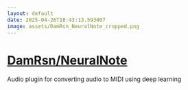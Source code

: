 ```yaml
---
layout: default
date: 2025-04-26T18:43:13.593407
image: assets/DamRsn_NeuralNote_cropped.png
---
```


# [DamRsn/NeuralNote](https://github.com/DamRsn/NeuralNote)

Audio plugin for converting audio to MIDI using deep learning
